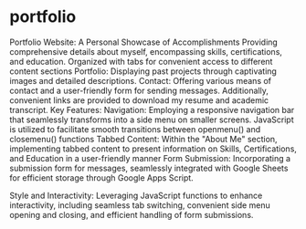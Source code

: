 # portfolio
Portfolio Website: A Personal Showcase of Accomplishments 
Providing comprehensive details about myself, encompassing skills, certifications, and education. Organized with tabs for convenient access to different content sections Portfolio: Displaying past projects through captivating images and detailed descriptions.
Contact: Offering various means of contact and a user-friendly form for sending messages. Additionally, convenient links are provided to download my resume and academic transcript.
Key Features:
Navigation: Employing a responsive navigation bar that seamlessly transforms into a side menu on smaller screens. JavaScript is utilized to facilitate smooth transitions between openmenu() and closemenu() functions
Tabbed Content: Within the "About Me" section, implementing tabbed content to present information on Skills, Certifications, and Education in a user-friendly manner
Form Submission: Incorporating a submission form for messages, seamlessly integrated with Google Sheets for efficient storage through Google Apps Script.

Style and Interactivity:
Leveraging JavaScript functions to enhance interactivity, including seamless tab switching, convenient side menu opening and closing, and efficient handling of form submissions.


